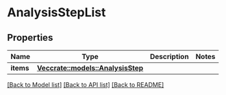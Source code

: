 # AnalysisStepList

## Properties

Name | Type | Description | Notes
------------ | ------------- | ------------- | -------------
**items** | [**Vec<crate::models::AnalysisStep>**](AnalysisStep.md) |  | 

[[Back to Model list]](../README.md#documentation-for-models) [[Back to API list]](../README.md#documentation-for-api-endpoints) [[Back to README]](../README.md)


